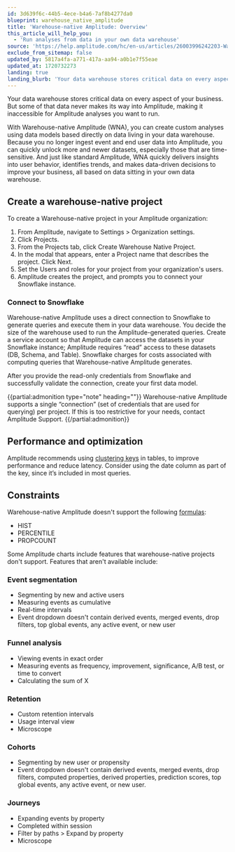 ```yaml
---
id: 3d639f6c-44b5-4ece-b4a6-7af8b4277da0
blueprint: warehouse_native_amplitude
title: 'Warehouse-native Amplitude: Overview'
this_article_will_help_you:
  - 'Run analyses from data in your own data warehouse'
source: 'https://help.amplitude.com/hc/en-us/articles/26003996242203-Warehouse-native-Amplitude-Run-analyses-from-data-in-your-own-data-warehouse'
exclude_from_sitemap: false
updated_by: 5817a4fa-a771-417a-aa94-a0b1e7f55eae
updated_at: 1720732273
landing: true
landing_blurb: 'Your data warehouse stores critical data on every aspect of your business.'
---
```

Your data warehouse stores critical data on every aspect of your business. But some of that data never makes its way into Amplitude, making it inaccessible for Amplitude analyses you want to run.

With Warehouse-native Amplitude (WNA), you can create custom analyses using data models based directly on data living in your data warehouse. Because you no longer ingest event and end user data into Amplitude, you can quickly unlock more and newer datasets, especially those that are time-sensitive. And just like standard Amplitude, WNA quickly delivers insights into user behavior, identifies trends, and makes data-driven decisions to improve your business, all based on data sitting in your own data warehouse.

## Create a warehouse-native project

To create a Warehouse-native project in your Amplitude organization: 

1. From Amplitude, navigate to Settings > Organization settings.
2. Click Projects.
3. From the Projects tab, click Create Warehouse Native Project.
4. In the modal that appears, enter a Project name that describes the project. Click Next.
5. Set the Users and roles for your project from your organization's users.
6. Amplitude creates the project, and prompts you to connect your Snowflake instance.

### Connect to Snowflake

Warehouse-native Amplitude uses a direct connection to Snowflake to generate queries and execute them in your data warehouse. You decide the size of the warehouse used to run the Amplitude-generated queries. Create a service account so that Amplitude can access the datasets in your Snowflake instance; Amplitude requires “read” access to these datasets (DB, Schema, and Table). Snowflake charges for costs associated with computing queries that Warehouse-native Amplitude generates.

After you provide the read-only credentials from Snowflake and successfully validate the connection, create your first data model.

{{partial:admonition type="note" heading=""}}
Warehouse-native Amplitude supports a single “connection” (set of credentials that are used for querying) per project. If this is too restrictive for your needs, contact Amplitude Support.
{{/partial:admonition}}

## Performance and optimization

Amplitude recommends using [clustering keys](https://docs.snowflake.com/en/user-guide/tables-clustering-keys) in tables, to improve performance and reduce latency. Consider using the date column as part of the key, since it’s included in most queries.

## Constraints

Warehouse-native Amplitude doesn't support the following [formulas](/docs/analytics/charts/event-segmentation/event-segmentation-custom-formulas#list-of-available-formulas):

* HIST
* PERCENTILE
* PROPCOUNT

Some Amplitude charts include features that warehouse-native projects don't support. Features that aren't available include:

### Event segmentation

* Segmenting by new and active users
* Measuring events as cumulative
* Real-time intervals
* Event dropdown doesn't contain derived events, merged events, drop filters, top global events, any active event, or new user

### Funnel analysis

* Viewing events in exact order
* Measuring events as frequency, improvement, significance, A/B test, or time to convert
* Calculating the sum of X

### Retention

* Custom retention intervals
* Usage interval view
* Microscope

### Cohorts

* Segmenting by new user or propensity
* Event dropdown doesn't contain derived events, merged events, drop filters, computed properties, derived properties, prediction scores, top global events, any active event, or new user.

### Journeys

* Expanding events by property
* Completed within session
* Filter by paths > Expand by property
* Microscope